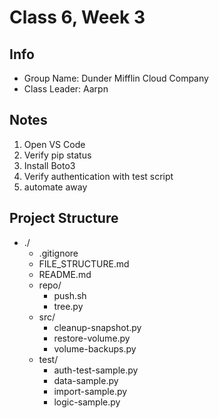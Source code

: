 # Class 6, Week 3 

## Info

- Group Name: Dunder Mifflin Cloud Company
- Class Leader: Aarpn

## Notes

1) Open VS Code
2) Verify pip status
3) Install Boto3 
4) Verify authentication with test script
5) automate away



## Project Structure

- ./
    - .gitignore
    - FILE_STRUCTURE.md
    - README.md
    - repo/
        - push.sh
        - tree.py
    - src/
        - cleanup-snapshot.py
        - restore-volume.py
        - volume-backups.py
    - test/
        - auth-test-sample.py
        - data-sample.py
        - import-sample.py
        - logic-sample.py